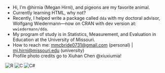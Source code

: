 - Hi, I’m @hirnia (Megan Hirni), and pigeons are my favorite animal.
- Currently learning HTML, why not?
- Recently, I helped write a package called `dda` with my doctoral advisor, Wolfgang Wiedermann—now on CRAN with dev version at: `wwiedermann/dda`.
- My program of study is in Statistics, Measurement, and Evaluation in Education at the University of Missouri.
- How to reach me: mmcbride0731@gmail.com (personal) | mj.hirni@missouri.edu (university)
- Profile photo credits go to Xiuhan Chen @xiuxiumia! 

![R](https://img.shields.io/badge/R-276DC3?logo=r&logoColor=white&style=flat)
![C](https://img.shields.io/badge/language-C-blue.svg)
![C#](https://img.shields.io/badge/language-C%23-green.svg)

<!---
hirnia/hirnia is a ✨ special ✨ repository because its `README.md` (this file) appears on your GitHub profile.
You can click the Preview link to take a look at your changes.
--->
